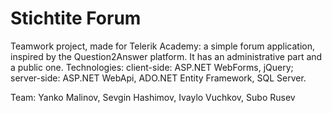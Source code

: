 Stichtite Forum
===============

Teamwork project, made for Telerik Academy: a simple forum application, inspired by the Question2Answer platform. It has an administrative part and a public one. Technologies: client-side: ASP.NET WebForms, jQuery; server-side: ASP.NET WebApi, ADO.NET Entity Framework, SQL Server.

Team:
Yanko Malinov,
Sevgin Hashimov,
Ivaylo Vuchkov,
Subo Rusev
